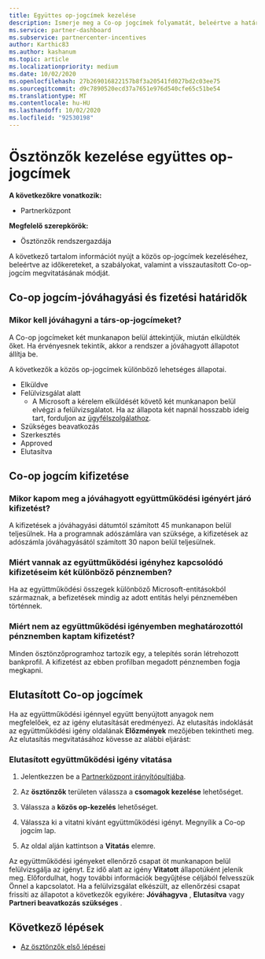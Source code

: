 ```yaml
---
title: Együttes op-jogcímek kezelése
description: Ismerje meg a Co-op jogcímek folyamatát, beleértve a határidőket, a pénznemmel kapcsolatos problémákat, valamint az elutasított Co-op-jogcím vitatásának módját.
ms.service: partner-dashboard
ms.subservice: partnercenter-incentives
author: Karthic83
ms.author: kashanum
ms.topic: article
ms.localizationpriority: medium
ms.date: 10/02/2020
ms.openlocfilehash: 27b269016822157b8f3a20541fd027bd2c03ee75
ms.sourcegitcommit: d9c7890520ecd37a7651e976d540cfe65c51be54
ms.translationtype: MT
ms.contentlocale: hu-HU
ms.lasthandoff: 10/02/2020
ms.locfileid: "92530198"
---
```

# <a name="manage-incentives-co-op-claims"></a>Ösztönzők kezelése együttes op-jogcímek

**A következőkre vonatkozik:**

- Partnerközpont

**Megfelelő szerepkörök:**

- Ösztönzők rendszergazdája

A következő tartalom információt nyújt a közös op-jogcímek kezeléséhez, beleértve az időkereteket, a szabályokat, valamint a visszautasított Co-op-jogcím megvitatásának módját.

## <a name="co-op-claims-approval-and-payment-deadlines"></a>Co-op jogcím-jóváhagyási és fizetési határidők

### <a name="when-will-my-co-op-claim-be-approved"></a>Mikor kell jóváhagyni a társ-op-jogcímeket?

A Co-op jogcímeket két munkanapon belül áttekintjük, miután elküldték őket. Ha érvényesnek tekintik, akkor a rendszer a jóváhagyott állapotot állítja be.  

A következők a közös op-jogcímek különböző lehetséges állapotai.

- Elküldve
- Felülvizsgálat alatt
  - A Microsoft a kérelem elküldését követő két munkanapon belül elvégzi a felülvizsgálatot. Ha az állapota két napnál hosszabb ideig tart, forduljon az [ügyfélszolgálathoz](https://partner.microsoft.com/dashboard/support/incentives/servicerequests?category=incentives).
- Szükséges beavatkozás
- Szerkesztés
- Approved
- Elutasítva

## <a name="co-op-claim-payments"></a>Co-op jogcím kifizetése

### <a name="when-will-i-get-the-payment-for-the-approved-co-op-claim"></a>Mikor kapom meg a jóváhagyott együttműködési igényért járó kifizetést?

A kifizetések a jóváhagyási dátumtól számított 45 munkanapon belül teljesülnek. Ha a programnak adószámlára van szüksége, a kifizetések az adószámla jóváhagyásától számított 30 napon belül teljesülnek.

### <a name="why-are-my-co-op-claim-payments-made-in-two-different-currencies"></a>Miért vannak az együttműködési igényhez kapcsolódó kifizetéseim két különböző pénznemben?

Ha az együttműködési összegek különböző Microsoft-entitásokból származnak, a befizetések mindig az adott entitás helyi pénznemében történnek.  

### <a name="why-was-i-paid-in-a-currency-other-than-my-co-op-claim-currency"></a>Miért nem az együttműködési igényemben meghatározottól pénznemben kaptam kifizetést?

Minden ösztönzőprogramhoz tartozik egy, a telepítés során létrehozott bankprofil. A kifizetést az ebben profilban megadott pénznemben fogja megkapni.

## <a name="rejected-co-op-claims"></a>Elutasított Co-op jogcímek

Ha az együttműködési igénnyel együtt benyújtott anyagok nem megfelelőek, ez az igény elutasítását eredményezi. Az elutasítás indoklását az együttműködési igény oldalának **Előzmények** mezőjében tekintheti meg. Az elutasítás megvitatásához kövesse az alábbi eljárást:

### <a name="dispute-a-rejected-co-op-claim"></a>Elutasított együttműködési igény vitatása

1. Jelentkezzen be a [Partnerközpont irányítópultjába](https://partner.microsoft.com/dashboard/).

2. Az **ösztönzők** területen válassza a **csomagok kezelése** lehetőséget.

3. Válassza a **közös op-kezelés** lehetőséget.

4. Válassza ki a vitatni kívánt együttműködési igényt. Megnyílik a Co-op jogcím lap.

5. Az oldal alján kattintson a **Vitatás** elemre.

Az együttműködési igényeket ellenőrző csapat öt munkanapon belül felülvizsgálja az igényt. Ez idő alatt az igény **Vitatott** állapotúként jelenik meg. Előfordulhat, hogy további információk begyűjtése céljából felvesszük Önnel a kapcsolatot. Ha a felülvizsgálat elkészült, az ellenőrzési csapat frissíti az állapotot a következők egyikére: **Jóváhagyva** , **Elutasítva** vagy **Partneri beavatkozás szükséges** .

## <a name="next-steps"></a>Következő lépések

- [Az ösztönzők első lépései](incentives-get-started-intro.md)

